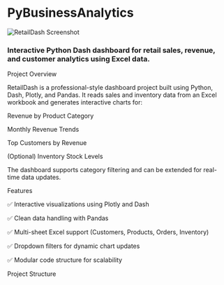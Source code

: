 # PyBusinessAnalytics

![RetailDash Screenshot](dash.png)


### Interactive Python Dash dashboard for retail sales, revenue, and customer analytics using Excel data.

Project Overview

RetailDash is a professional-style dashboard project built using Python, Dash, Plotly, and Pandas. It reads sales and inventory data from an Excel workbook and generates interactive charts for:

Revenue by Product Category

Monthly Revenue Trends

Top Customers by Revenue

(Optional) Inventory Stock Levels

The dashboard supports category filtering and can be extended for real-time data updates.

Features

✅ Interactive visualizations using Plotly and Dash

✅ Clean data handling with Pandas

✅ Multi-sheet Excel support (Customers, Products, Orders, Inventory)

✅ Dropdown filters for dynamic chart updates

✅ Modular code structure for scalability

Project Structure
